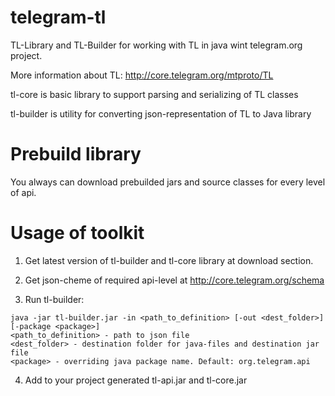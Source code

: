 telegram-tl
===========

TL-Library and TL-Builder for working with TL in java wint telegram.org project.

More information about TL: http://core.telegram.org/mtproto/TL

tl-core is basic library to support parsing and serializing of TL classes

tl-builder is utility for converting json-representation of TL to Java library

Prebuild library
===========
You always can download prebuilded jars and source classes for every level of api.

Usage of toolkit
===========
1) Get latest version of tl-builder and tl-core library at download section.

2) Get json-cheme of required api-level at http://core.telegram.org/schema

3) Run tl-builder:
```
java -jar tl-builder.jar -in <path_to_definition> [-out <dest_folder>] [-package <package>]
<path_to_definition> - path to json file
<dest_folder> - destination folder for java-files and destination jar file
<package> - overriding java package name. Default: org.telegram.api
````
4) Add to your project generated tl-api.jar and tl-core.jar
